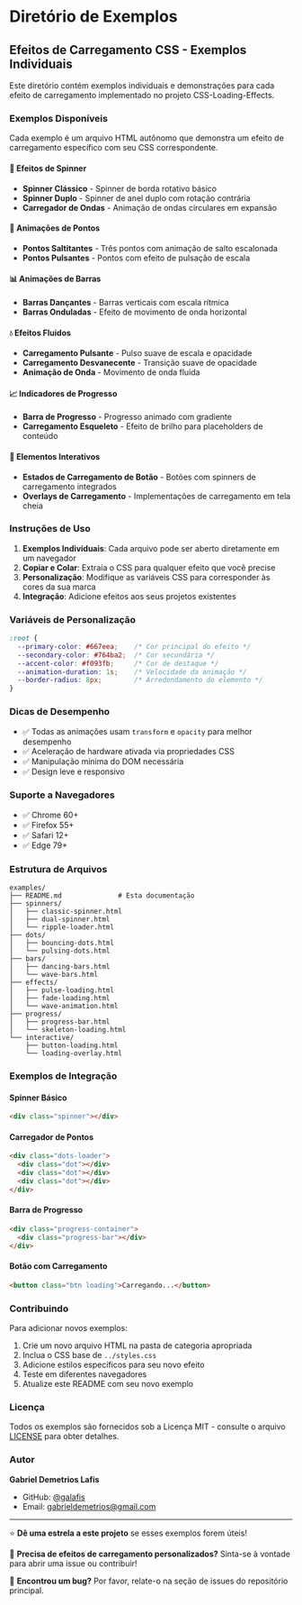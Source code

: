 # Diretório de Exemplos

## Efeitos de Carregamento CSS - Exemplos Individuais

Este diretório contém exemplos individuais e demonstrações para cada efeito de carregamento implementado no projeto CSS-Loading-Effects.

### Exemplos Disponíveis

Cada exemplo é um arquivo HTML autônomo que demonstra um efeito de carregamento específico com seu CSS correspondente.

#### 🔄 Efeitos de Spinner
- **Spinner Clássico** - Spinner de borda rotativo básico
- **Spinner Duplo** - Spinner de anel duplo com rotação contrária
- **Carregador de Ondas** - Animação de ondas circulares em expansão

#### 🔵 Animações de Pontos
- **Pontos Saltitantes** - Três pontos com animação de salto escalonada
- **Pontos Pulsantes** - Pontos com efeito de pulsação de escala

#### 📊 Animações de Barras
- **Barras Dançantes** - Barras verticais com escala rítmica
- **Barras Onduladas** - Efeito de movimento de onda horizontal

#### 💧 Efeitos Fluidos
- **Carregamento Pulsante** - Pulso suave de escala e opacidade
- **Carregamento Desvanecente** - Transição suave de opacidade
- **Animação de Onda** - Movimento de onda fluida

#### 📈 Indicadores de Progresso
- **Barra de Progresso** - Progresso animado com gradiente
- **Carregamento Esqueleto** - Efeito de brilho para placeholders de conteúdo

#### 🎯 Elementos Interativos
- **Estados de Carregamento de Botão** - Botões com spinners de carregamento integrados
- **Overlays de Carregamento** - Implementações de carregamento em tela cheia

### Instruções de Uso

1. **Exemplos Individuais**: Cada arquivo pode ser aberto diretamente em um navegador
2. **Copiar e Colar**: Extraia o CSS para qualquer efeito que você precise
3. **Personalização**: Modifique as variáveis CSS para corresponder às cores da sua marca
4. **Integração**: Adicione efeitos aos seus projetos existentes

### Variáveis de Personalização

```css
:root {
  --primary-color: #667eea;    /* Cor principal do efeito */
  --secondary-color: #764ba2;  /* Cor secundária */
  --accent-color: #f093fb;     /* Cor de destaque */
  --animation-duration: 1s;    /* Velocidade da animação */
  --border-radius: 8px;        /* Arredondamento do elemento */
}
```

### Dicas de Desempenho

- ✅ Todas as animações usam `transform` e `opacity` para melhor desempenho
- ✅ Aceleração de hardware ativada via propriedades CSS
- ✅ Manipulação mínima do DOM necessária
- ✅ Design leve e responsivo

### Suporte a Navegadores

- ✅ Chrome 60+
- ✅ Firefox 55+
- ✅ Safari 12+
- ✅ Edge 79+

### Estrutura de Arquivos

```
examples/
├── README.md              # Esta documentação
├── spinners/
│   ├── classic-spinner.html
│   ├── dual-spinner.html
│   └── ripple-loader.html
├── dots/
│   ├── bouncing-dots.html
│   └── pulsing-dots.html
├── bars/
│   ├── dancing-bars.html
│   └── wave-bars.html
├── effects/
│   ├── pulse-loading.html
│   ├── fade-loading.html
│   └── wave-animation.html
├── progress/
│   ├── progress-bar.html
│   └── skeleton-loading.html
└── interactive/
    ├── button-loading.html
    └── loading-overlay.html
```

### Exemplos de Integração

#### Spinner Básico
```html
<div class="spinner"></div>
```

#### Carregador de Pontos
```html
<div class="dots-loader">
  <div class="dot"></div>
  <div class="dot"></div>
  <div class="dot"></div>
</div>
```

#### Barra de Progresso
```html
<div class="progress-container">
  <div class="progress-bar"></div>
</div>
```

#### Botão com Carregamento
```html
<button class="btn loading">Carregando...</button>
```

### Contribuindo

Para adicionar novos exemplos:

1. Crie um novo arquivo HTML na pasta de categoria apropriada
2. Inclua o CSS base de `../styles.css`
3. Adicione estilos específicos para seu novo efeito
4. Teste em diferentes navegadores
5. Atualize este README com seu novo exemplo

### Licença

Todos os exemplos são fornecidos sob a Licença MIT - consulte o arquivo [LICENSE](../LICENSE) para obter detalhes.

### Autor

**Gabriel Demetrios Lafis**
- GitHub: [@galafis](https://github.com/galafis)
- Email: gabrieldemetrios@gmail.com

---

⭐ **Dê uma estrela a este projeto** se esses exemplos forem úteis!

🔧 **Precisa de efeitos de carregamento personalizados?** Sinta-se à vontade para abrir uma issue ou contribuir!

📝 **Encontrou um bug?** Por favor, relate-o na seção de issues do repositório principal.

